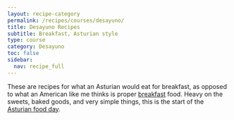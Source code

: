 ```yaml
---
layout: recipe-category
permalink: /recipes/courses/desayuno/
title: Desayuno Recipes
subtitle: Breakfast, Asturian style
type: course
category: Desayuno
toc: false
sidebar:
  nav: recipe_full
---
```

These are recipes for what an Asturian would eat for breakfast, as opposed to what an American like me thinks is proper [breakfast](/recipes/breakfast/) food. Heavy on the sweets, baked goods, and very simple things, this is the start of the [Asturian food day](/culture/meal-times/).